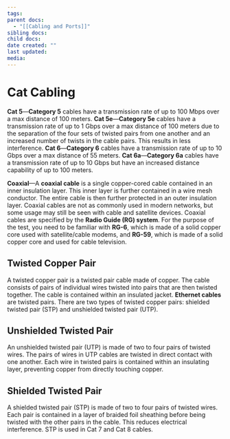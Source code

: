 ```yaml
---
tags: 
parent docs:
  - "[[Cabling and Ports]]"
sibling docs: 
child docs: 
date created: ""
last updated: 
media: 
---
```

# Cat Cabling 
**Cat 5**—**Category 5** cables have a transmission rate of up to 100 Mbps over a max distance of 100 meters.
**Cat 5e**—**Category 5e** cables have a transmission rate of up to 1 Gbps over a max distance of 100 meters due to the separation of the four sets of twisted pairs from one another and an increased number of twists in the cable pairs. This results in less interference.
**Cat 6**—**Category 6** cables have a transmission rate of up to 10 Gbps over a max distance of 55 meters.
**Cat 6a**—**Category 6a** cables have a transmission rate of up to 10 Gbps but have an increased distance capability of up to 100 meters.

**Coaxial**—A **coaxial cable** is a single copper-cored cable contained in an inner insulation layer. This inner layer is further contained in a wire mesh conductor. The entire cable is then further protected in an outer insulation layer. Coaxial cables are not as commonly used in modern networks, but some usage may still be seen with cable and satellite devices. Coaxial cables are specified by the **Radio Guide (RG) system**. For the purpose of the test, you need to be familiar with **RG-6**, which is made of a solid copper core used with satellite/cable modems, and **RG-59**, which is made of a solid copper core and used for cable television.

## Twisted Copper Pair
A twisted copper pair is a twisted pair cable made of copper. The cable consists of pairs of individual wires twisted into pairs that are then twisted together. The cable is contained within an insulated jacket. **Ethernet cables** are twisted pairs. There are two types of twisted copper pairs: shielded twisted pair (STP) and unshielded twisted pair (UTP).

## Unshielded Twisted Pair
An unshielded twisted pair (UTP) is made of two to four pairs of twisted wires. The pairs of wires in UTP cables are twisted in direct contact with one another. Each wire in twisted pairs is contained within an insulating layer, preventing copper from directly touching copper.

## Shielded Twisted Pair
A shielded twisted pair (STP) is made of two to four pairs of twisted wires. Each pair is contained in a layer of braided foil sheathing before being twisted with the other pairs in the cable. This reduces electrical interference. STP is used in Cat 7 and Cat 8 cables.
